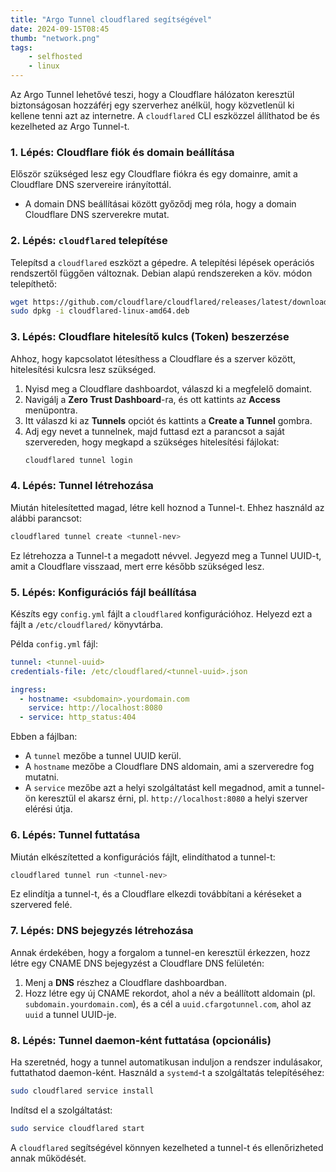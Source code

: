 ```yaml
---
title: "Argo Tunnel cloudflared segítségével"
date: 2024-09-15T08:45
thumb: "network.png"
tags: 
    - selfhosted
    - linux
---
```

Az Argo Tunnel lehetővé teszi, hogy a Cloudflare hálózaton keresztül biztonságosan hozzáférj egy szerverhez anélkül, hogy közvetlenül ki kellene tenni azt az internetre. A `cloudflared` CLI eszközzel állíthatod be és kezelheted az Argo Tunnel-t.

### 1. Lépés: Cloudflare fiók és domain beállítása
Először szükséged lesz egy Cloudflare fiókra és egy domainre, amit a Cloudflare DNS szervereire irányítottál. 

- A domain DNS beállításai között győződj meg róla, hogy a domain Cloudflare DNS szerverekre mutat.

### 2. Lépés: `cloudflared` telepítése
Telepítsd a `cloudflared` eszközt a gépedre. A telepítési lépések operációs rendszertől függően változnak. Debian alapú rendszereken a köv. módon telepíthető:

```bash
wget https://github.com/cloudflare/cloudflared/releases/latest/download/cloudflared-linux-amd64.deb
sudo dpkg -i cloudflared-linux-amd64.deb
```

### 3. Lépés: Cloudflare hitelesítő kulcs (Token) beszerzése
Ahhoz, hogy kapcsolatot létesíthess a Cloudflare és a szerver között, hitelesítési kulcsra lesz szükséged.

1. Nyisd meg a Cloudflare dashboardot, válaszd ki a megfelelő domaint.
2. Navigálj a **Zero Trust Dashboard**-ra, és ott kattints az **Access** menüpontra.
3. Itt válaszd ki az **Tunnels** opciót és kattints a **Create a Tunnel** gombra.
4. Adj egy nevet a tunnelnek, majd futtasd ezt a parancsot a saját szervereden, hogy megkapd a szükséges hitelesítési fájlokat:
   ```bash
   cloudflared tunnel login
   ```

### 4. Lépés: Tunnel létrehozása
Miután hitelesítetted magad, létre kell hoznod a Tunnel-t. Ehhez használd az alábbi parancsot:

```bash
cloudflared tunnel create <tunnel-nev>
```

Ez létrehozza a Tunnel-t a megadott névvel. Jegyezd meg a Tunnel UUID-t, amit a Cloudflare visszaad, mert erre később szükséged lesz.

### 5. Lépés: Konfigurációs fájl beállítása
Készíts egy `config.yml` fájlt a `cloudflared` konfigurációhoz. Helyezd ezt a fájlt a `/etc/cloudflared/` könyvtárba.

Példa `config.yml` fájl:
```yaml
tunnel: <tunnel-uuid>
credentials-file: /etc/cloudflared/<tunnel-uuid>.json

ingress:
  - hostname: <subdomain>.yourdomain.com
    service: http://localhost:8080
  - service: http_status:404
```

Ebben a fájlban:
- A `tunnel` mezőbe a tunnel UUID kerül.
- A `hostname` mezőbe a Cloudflare DNS aldomain, ami a szerveredre fog mutatni.
- A `service` mezőbe azt a helyi szolgáltatást kell megadnod, amit a tunnel-ön keresztül el akarsz érni, pl. `http://localhost:8080` a helyi szerver elérési útja.

### 6. Lépés: Tunnel futtatása
Miután elkészítetted a konfigurációs fájlt, elindíthatod a tunnel-t:

```bash
cloudflared tunnel run <tunnel-nev>
```

Ez elindítja a tunnel-t, és a Cloudflare elkezdi továbbítani a kéréseket a szervered felé.

### 7. Lépés: DNS bejegyzés létrehozása
Annak érdekében, hogy a forgalom a tunnel-en keresztül érkezzen, hozz létre egy CNAME DNS bejegyzést a Cloudflare DNS felületén:

1. Menj a **DNS** részhez a Cloudflare dashboardban.
2. Hozz létre egy új CNAME rekordot, ahol a név a beállított aldomain (pl. `subdomain.yourdomain.com`), és a cél a `uuid.cfargotunnel.com`, ahol az `uuid` a tunnel UUID-je.

### 8. Lépés: Tunnel daemon-ként futtatása (opcionális)
Ha szeretnéd, hogy a tunnel automatikusan induljon a rendszer indulásakor, futtathatod daemon-ként.
Használd a `systemd`-t a szolgáltatás telepítéséhez:
```bash
sudo cloudflared service install
```

Indítsd el a szolgáltatást:
```bash
sudo service cloudflared start
```

A `cloudflared` segítségével könnyen kezelheted a tunnel-t és ellenőrizheted annak működését.